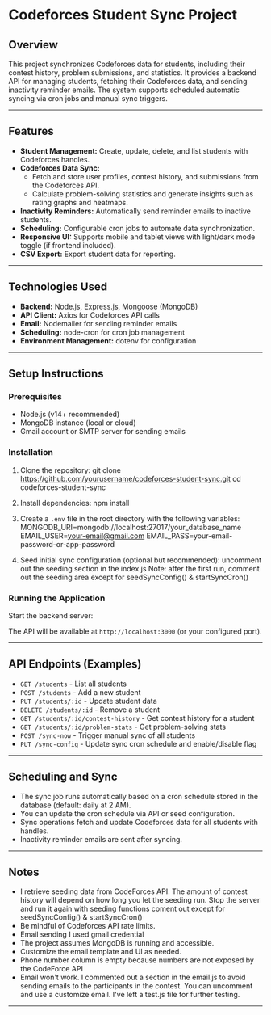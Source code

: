 # Codeforces Student Sync Project

## Overview

This project synchronizes Codeforces data for students, including their contest history, problem submissions, and statistics. It provides a backend API for managing students, fetching their Codeforces data, and sending inactivity reminder emails. The system supports scheduled automatic syncing via cron jobs and manual sync triggers.

---

## Features

- **Student Management:** Create, update, delete, and list students with Codeforces handles.
- **Codeforces Data Sync:**  
  - Fetch and store user profiles, contest history, and submissions from the Codeforces API.  
  - Calculate problem-solving statistics and generate insights such as rating graphs and heatmaps.
- **Inactivity Reminders:** Automatically send reminder emails to inactive students.
- **Scheduling:** Configurable cron jobs to automate data synchronization.
- **Responsive UI:** Supports mobile and tablet views with light/dark mode toggle (if frontend included).
- **CSV Export:** Export student data for reporting.

---

## Technologies Used

- **Backend:** Node.js, Express.js, Mongoose (MongoDB)
- **API Client:** Axios for Codeforces API calls
- **Email:** Nodemailer for sending reminder emails
- **Scheduling:** node-cron for cron job management
- **Environment Management:** dotenv for configuration

---

## Setup Instructions

### Prerequisites

- Node.js (v14+ recommended)
- MongoDB instance (local or cloud)
- Gmail account or SMTP server for sending emails

### Installation

1. Clone the repository:
git clone https://github.com/yourusername/codeforces-student-sync.git
cd codeforces-student-sync

2. Install dependencies:
npm install

3. Create a `.env` file in the root directory with the following variables:
MONGODB_URI=mongodb://localhost:27017/your_database_name
EMAIL_USER=your-email@gmail.com
EMAIL_PASS=your-email-password-or-app-password

4. Seed initial sync configuration (optional but recommended):
uncomment out the seeding section in the index.js
Note: after the first run, comment out the seeding area except for
seedSyncConfig() & startSyncCron()


### Running the Application

Start the backend server:


The API will be available at `http://localhost:3000` (or your configured port).

---

## API Endpoints (Examples)

- `GET /students` - List all students
- `POST /students` - Add a new student
- `PUT /students/:id` - Update student data
- `DELETE /students/:id` - Remove a student
- `GET /students/:id/contest-history` - Get contest history for a student
- `GET /students/:id/problem-stats` - Get problem-solving stats
- `POST /sync-now` - Trigger manual sync of all students
- `PUT /sync-config` - Update sync cron schedule and enable/disable flag

---

## Scheduling and Sync

- The sync job runs automatically based on a cron schedule stored in the database (default: daily at 2 AM).
- You can update the cron schedule via API or seed configuration.
- Sync operations fetch and update Codeforces data for all students with handles.
- Inactivity reminder emails are sent after syncing.

---

## Notes
- I retrieve seeding data from CodeForces API. The amount of contest history will
depend on how long you let the seeding run. Stop the server and run it again with seeding functions coment out except for seedSyncConfig() & startSyncCron()
- Be mindful of Codeforces API rate limits.
- Email sending I used gmail credential
- The project assumes MongoDB is running and accessible.
- Customize the email template and UI as needed.
- Phone number column is empty because numbers are not exposed by the CodeForce API
- Email won't work. I commented out a section in the email.js to avoid sending emails to the participants in the contest. You can uncomment and use a customize email. I've left a test.js file for further testing.


---




